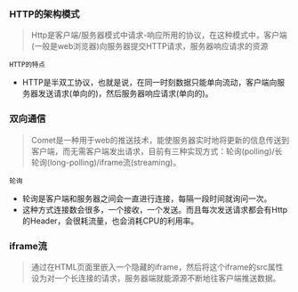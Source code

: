 ### HTTP的架构模式

> Http是客户端/服务器模式中请求-响应所用的协议，在这种模式中，客户端(一般是web浏览器)向服务器提交HTTP请求，服务器响应请求的资源

`HTTP的特点`

- HTTP是半双工协议，也就是说，在同一时刻数据只能单向流动，客户端向服务器发送请求(单向的)，然后服务器响应请求(单向的)。

### 双向通信

> Comet是一种用于web的推送技术，能使服务器实时地将更新的信息传送到客户端，而无需客户端发出请求，目前有三种实现方式：轮询(polling)/长轮询(long-polling)/iframe流(streaming)。

`轮询`

- 轮询是客户端和服务器之间会一直进行连接，每隔一段时间就询问一次。
- 这种方式连接数会很多，一个接收，一个发送。而且每次发送请求都会有Http的Header，会很耗流量，也会消耗CPU的利用率。

### iframe流

> 通过在HTML页面里嵌入一个隐藏的iframe，然后将这个iframe的src属性设为对一个长连接的请求，服务器端就能源源不断地往客户端推送数据。